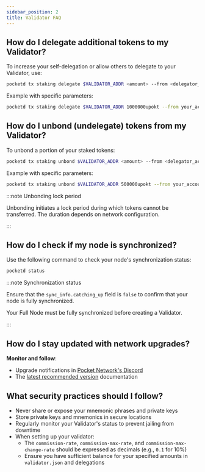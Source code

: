 ```yaml
---
sidebar_position: 2
title: Validator FAQ
---
```


## How do I delegate additional tokens to my Validator?

To increase your self-delegation or allow others to delegate to your Validator, use:

```bash
pocketd tx staking delegate $VALIDATOR_ADDR <amount> --from <delegator_account> $TX_PARAM_FLAGS $NODE_FLAGS
```

Example with specific parameters:

```bash
pocketd tx staking delegate $VALIDATOR_ADDR 1000000upokt --from your_account --chain-id=pocket-beta --gas=auto --gas-adjustment=1.5 --gas-prices=1upokt
```

## How do I unbond (undelegate) tokens from my Validator?

To unbond a portion of your staked tokens:

```bash
pocketd tx staking unbond $VALIDATOR_ADDR <amount> --from <delegator_account> $TX_PARAM_FLAGS $NODE_FLAGS
```

Example with specific parameters:

```bash
pocketd tx staking unbond $VALIDATOR_ADDR 500000upokt --from your_account --chain-id=pocket-beta --gas=auto --gas-adjustment=1.5 --gas-prices=1upokt
```

:::note Unbonding lock period

Unbonding initiates a lock period during which tokens cannot be transferred. The duration depends on network configuration.

:::

## How do I check if my node is synchronized?

Use the following command to check your node's synchronization status:

```bash
pocketd status
```

:::note Synchronization status

Ensure that the `sync_info.catching_up` field is `false` to confirm that your node is fully synchronized.

Your Full Node must be fully synchronized before creating a Validator.

:::

## How do I stay updated with network upgrades?

**Monitor and follow**:

- Upgrade notifications in [Pocket Network's Discord](https://discord.com/invite/pocket-network)
- The [latest recommended version](../upgrades/2_upgrade_list.md) documentation

## What security practices should I follow?

- Never share or expose your mnemonic phrases and private keys
- Store private keys and mnemonics in secure locations
- Regularly monitor your Validator's status to prevent jailing from downtime
- When setting up your validator:
  - The `commission-rate`, `commission-max-rate`, and `commission-max-change-rate` should be expressed as decimals (e.g., `0.1` for 10%)
  - Ensure you have sufficient balance for your specified amounts in `validator.json` and delegations
